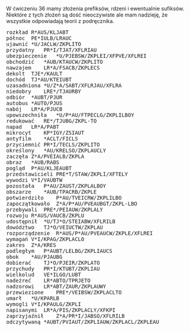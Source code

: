 W ćwiczeniu 36 mamy złożenia prefiksów, rdzeni i ewentualnie sufiksów.  
Niektóre z tych złożeń są dość nieoczywiste ale mam nadzieję, że wszystkie odpowiadają teorii z podręcznika.

<pre>
rozkład	R*AUS/KLJABT
północ	PE*IULB/LRAUC
ujawnić	*U/JACLW/ZKPLITO
przydatny	PR*I/TJAT/XFLRIAU
ubezpieczenie	*U/PJEBSW/ZKPLEI/XFPVE/XFLREI
obchodzić	*AUB/KTAUCW/ZKPLITO
nawzajem	LR*A/FSACB/ZKPLECS
dekolt	TJE*/KAULT
dochód	TJ*AU/KTEIUBT
uzasadniona	*U/Z*A/SABT/XFLRJAU/XFLRA
niedobry	LRE*/TJAURBY
odbiór	*AUBT/PJUR
autobus	*AUTO/PJUS
nabój	LR*A/PJUCB
upowszechniła	*U/P*AU/FTPECLG/ZKPLILBOY
redukować	RE*/TJUBG/ZKPL-TO
napad	LR*A/PABT
mikrocyt	KP*IGY/ZSIAUT
antyfilm	*ACLT/FICLS
przyciemnić	PR*I/TECLS/ZKPLITO 
określony	*AU/KRELSO/ZKPLAUCLY
zaczęła	Z*A/PVEIALB/ZKPLA
obraz	*AUB/RABS
pogląd	P*AU/KLJEAUBT
przedstawicieli	PRE*T/STAW/ZKPLI/XFTELY
wywodzi	V*I/VAUBTW
pozostała	P*AU/ZAUST/ZKPLALBOY
obszarze	*AUB/TPACRB/ZKPLE
potwierdziło	P*AU/TVEICRW/ZKPLILBO
zapoczątkowało	Z*A/P*AU/PVEAUBGT/ZKPL-LBO
przebywali	PRE*/PEIAUW/ZKPLALY
rozwoju	R*AUS/VAUCB/ZKPLU
udostępnił	*U/TJ*O/STEIABW/XFLRILB
dowództwo	TJ*O/VEIUCTW/ZKPLAU
rozporządzenie	R*AUS/P*AU/PVEAUCW/ZKPLE/XFLREI
wymagań	V*I/KPAG/ZKPLACLO
zakres	Z*A/KRES
podległym	P*AUBT/LELBG/ZKPLIAUCS
obok	*AU/PJAUBG
dobierać	TJ*O/PJEIR/ZKPLATO
przychudy	PR*I/KTUBT/ZKPLIAU
wielkolud	VE*ILGO/LUBT
nadeżreć	LR*ABTO/TPRJETO
nadzorowi	LR*ABT/ZAUR/ZKPLAUWY
przewiezione	PRE*/VEIBSW/ZKPLACLTO
umarł	*U/KPARLB
wymogli	V*I/KPAULG/ZKPLI
napisanymi	LR*A/PIS/ZKPLACLY/XFKPI
zaprzyjaźnił	Z*A/PR*I/JABSO/XFLRILB
odczytywaną	*AUBT/PVIAUT/ZKPLIAUW/ZKPLACL/ZKPLEAU
</pre>
